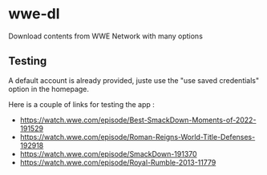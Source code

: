 # wwe-dl
Download contents from WWE Network with many options 

## Testing

A default account is already provided, juste use the "use saved credentials" option in the homepage.

Here is a couple of links for testing the app :

- https://watch.wwe.com/episode/Best-SmackDown-Moments-of-2022-191529
- https://watch.wwe.com/episode/Roman-Reigns-World-Title-Defenses-192918
- https://watch.wwe.com/episode/SmackDown-191370
- https://watch.wwe.com/episode/Royal-Rumble-2013-11779

